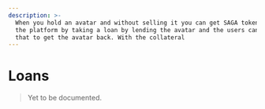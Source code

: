 ```yaml
---
description: >-
  When you hold an avatar and without selling it you can get SAGA tokens from
  the platform by taking a loan by lending the avatar and the users can repay
  that to get the avatar back. With the collateral
---
```


# Loans

> Yet to be documented.
